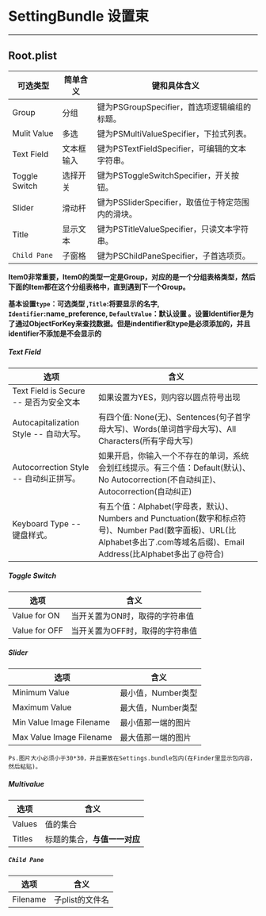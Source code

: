 
# SettingBundle  设置束
----

## Root.plist

可选类型|简单含义|键和具体含义
----|----|----
Group|分组|键为PSGroupSpecifier，首选项逻辑编组的标题。
Mulit Value|多选|键为PSMultiValueSpecifier，下拉式列表。
Text Field|文本框输入|键为PSTextFieldSpecifier，可编辑的文本字符串。
Toggle Switch|选择开关|键为PSToggleSwitchSpecifier，开关按钮。
Slider|滑动杆|键为PSSliderSpecifier，取值位于特定范围内的滑块。
Title|显示文本|键为PSTitleValueSpecifier，只读文本字符串。
`Child Pane`|子窗格|键为PSChildPaneSpecifier，子首选项页。


**Item0非常重要，Item0的类型一定是Group，对应的是一个分组表格类型，然后下面的Item都在这个分组表格中，直到遇到下一个Group。**

**基本设置`type`：可选类型 ,`Title`:将要显示的名字, `Identifier`:name_preference, `DefaultValue`：默认设置 。设置Identifier是为了通过ObjectForKey来查找数据。但是indentifier和type是必须添加的，并且identifier不添加是不会显示的**

##### Text Field

选项|含义
----|----
Text Field is Secure -- 是否为安全文本|如果设置为YES，则内容以圆点符号出现
Autocapitalization Style -- 自动大写。|有四个值: None(无)、Sentences(句子首字母大写)、Words(单词首字母大写)、All Characters(所有字母大写)
Autocorrection Style -- 自动纠正拼写。|如果开启，你输入一个不存在的单词，系统会划红线提示。有三个值：Default(默认)、No Autocorrection(不自动纠正)、Autocorrection(自动纠正)
Keyboard Type -- 键盘样式。|有五个值：Alphabet(字母表，默认)、Numbers and Punctuation(数字和标点符号)、Number Pad(数字面板)、URL(比Alphabet多出了.com等域名后缀)、Email Address(比Alphabet多出了@符合)


##### Toggle Switch

选项|含义
---|---
Value for ON |当开关置为ON时，取得的字符串值
Value for OFF | 当开关置为OFF时，取得的字符串值

##### Slider

选项|含义
---|---
Minimum Value | 最小值，Number类型
Maximum Value | 最大值，Number类型
Min Value Image Filename | 最小值那一端的图片
Max Value Image Filename | 最大值那一端的图片

`Ps.图片大小必须小于30*30，并且要放在Settings.bundle包内(在Finder里显示包内容，然后粘贴)。`

##### Multivalue

选项|含义
-----|----
Values | 值的集合
Titles | 标题的集合，**与值一一对应**

##### `Child Pane`

选项|含义
---|---
Filename | 子plist的文件名

